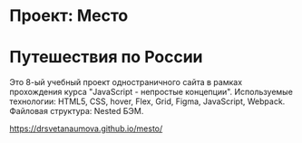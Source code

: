# Проект: Место

# Путешествия по России

Это 8-ый учебный проект одностраничного сайта в рамках прохождения курса "JavaScript - непростые концепции".
Используемые технологии: HTML5, CSS, hover, Flex, Grid, Figma, JavaScript, Webpack. 
Файловая структура: Nested БЭМ.

https://drsvetanaumova.github.io/mesto/